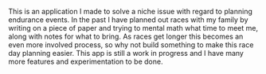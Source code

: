 This is an application I made to solve a niche issue with regard to planning endurance events. In the past I have planned out races with my family by writing on a piece of paper and trying to mental math what time to meet me, along with notes for what to bring. As races get longer this becomes an even more involved process, so why not build something to make this race day planning easier. This app is still a work in progress and I have many more features and experimentation to be done.
